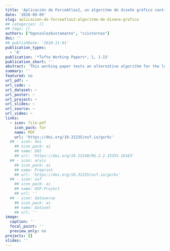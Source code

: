 ```yaml
---
title: 'Aplicación de ForceAtlas2, un algoritmo de diseño gráfico continúo, para el estudio de las élites'
date: '2020-09-09'
slug: aplicacion-de-forceatlas2-algoritmo-de-diseno-grafico
## categories: []
## tags: []
authors: ["bgonzalezbustamante", "ccisternas"]
doi: ''
## publishDate: '2018-11-01'
publication_types:
  - '6'
publication: '*Tufte Working Papers*, 1, 1-15'
publication_short: ''
abstract: 'This working paper tests an alternative algorithm for the legislative periods analysed by [González-Bustamante and Cisternas (2016)](/publication/elites-politicas-en-el-poder-legislativo-chileno-la-camara-de-diputados/) in Chile between 1990 and 2014. Specifically, ForceAtlas2 is used, which is a continuous graph layout algorithm developed by Jacomy et al. (2014) based on a force-directed design. The social composition, partisanship and educational background are analysed in order to identify the level of homogeneity in each legislature.'
summary: ''
featured: no
url_pdf: ~
url_code: ~
url_dataset: ~
url_poster: ~
url_project: ~
url_slides: ~
url_source: ~
url_video: ~
links:
  - icon: file-pdf
    icon_pack: far
    name: PDF
    url: 'https://doi.org/10.31235/osf.io/gxrkc'
  ## - icon: doi
    ## icon_pack: ai
    ## name: DOI
    ## url: 'https://doi.org/10.13140/RG.2.2.15355.16163'
  ## - icon: arxiv
    ## icon_pack: ai
    ## name: Preprint
    ## url: 'https://doi.org/10.31235/osf.io/gxrkc'
  ## - icon: osf
    ## icon_pack: ai
    ## name: OSF-Project
    ## url: ''
  ## - icon: dataverse
    ## icon_pack: ai
    ## name: Dataset
    ## url: ''
image:
  caption: ''
  focal_point: ''
  preview_only: no
projects: []
slides: ''
---
```

